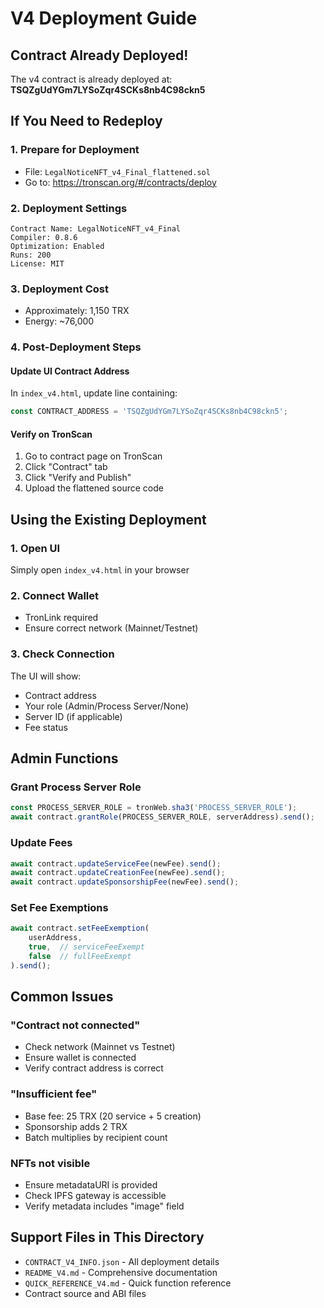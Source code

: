 # V4 Deployment Guide

## Contract Already Deployed!
The v4 contract is already deployed at: **TSQZgUdYGm7LYSoZqr4SCKs8nb4C98ckn5**

## If You Need to Redeploy

### 1. Prepare for Deployment
- File: `LegalNoticeNFT_v4_Final_flattened.sol`
- Go to: https://tronscan.org/#/contracts/deploy

### 2. Deployment Settings
```
Contract Name: LegalNoticeNFT_v4_Final
Compiler: 0.8.6
Optimization: Enabled
Runs: 200
License: MIT
```

### 3. Deployment Cost
- Approximately: 1,150 TRX
- Energy: ~76,000

### 4. Post-Deployment Steps

#### Update UI Contract Address
In `index_v4.html`, update line containing:
```javascript
const CONTRACT_ADDRESS = 'TSQZgUdYGm7LYSoZqr4SCKs8nb4C98ckn5';
```

#### Verify on TronScan
1. Go to contract page on TronScan
2. Click "Contract" tab
3. Click "Verify and Publish"
4. Upload the flattened source code

## Using the Existing Deployment

### 1. Open UI
Simply open `index_v4.html` in your browser

### 2. Connect Wallet
- TronLink required
- Ensure correct network (Mainnet/Testnet)

### 3. Check Connection
The UI will show:
- Contract address
- Your role (Admin/Process Server/None)
- Server ID (if applicable)
- Fee status

## Admin Functions

### Grant Process Server Role
```javascript
const PROCESS_SERVER_ROLE = tronWeb.sha3('PROCESS_SERVER_ROLE');
await contract.grantRole(PROCESS_SERVER_ROLE, serverAddress).send();
```

### Update Fees
```javascript
await contract.updateServiceFee(newFee).send();
await contract.updateCreationFee(newFee).send();
await contract.updateSponsorshipFee(newFee).send();
```

### Set Fee Exemptions
```javascript
await contract.setFeeExemption(
    userAddress,
    true,  // serviceFeeExempt
    false  // fullFeeExempt
).send();
```

## Common Issues

### "Contract not connected"
- Check network (Mainnet vs Testnet)
- Ensure wallet is connected
- Verify contract address is correct

### "Insufficient fee"
- Base fee: 25 TRX (20 service + 5 creation)
- Sponsorship adds 2 TRX
- Batch multiplies by recipient count

### NFTs not visible
- Ensure metadataURI is provided
- Check IPFS gateway is accessible
- Verify metadata includes "image" field

## Support Files in This Directory

- `CONTRACT_V4_INFO.json` - All deployment details
- `README_V4.md` - Comprehensive documentation
- `QUICK_REFERENCE_V4.md` - Quick function reference
- Contract source and ABI files